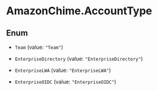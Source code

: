 # AmazonChime.AccountType

## Enum


* `Team` (value: `"Team"`)

* `EnterpriseDirectory` (value: `"EnterpriseDirectory"`)

* `EnterpriseLWA` (value: `"EnterpriseLWA"`)

* `EnterpriseOIDC` (value: `"EnterpriseOIDC"`)


